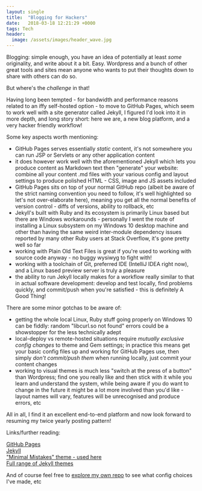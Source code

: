 ```yaml
---
layout: single
title:  "Blogging for Hackers"
date:   2018-03-18 12:21:29 +0000
tags: Tech
header:
  image: /assets/images/header_wave.jpg
---
```

Blogging: simple enough, you have an idea of potentially at least _some_ originality, and write about it a bit. Easy. Wordpress and a bunch of other great tools and sites mean anyone who wants to put their thoughts down to share with others can do so.

But where's the *challenge* in that!

Having long been tempted - for bandwidth and performance reasons related to an iffy self-hosted option - to move to GitHub Pages, which seem to work well with a site generator called Jekyll, I figured I'd look into it in more depth, and long story short: here we are, a new blog platform, and a very hacker friendly workflow!

Some key aspects worth mentioning:
- GitHub Pages serves essentially *static* content, it's not somewhere you can run JSP or Servlets or any other application content
- it does however work well with the aforementioned Jekyll which lets you produce content as Markdown text then "generate" your website: combine all your content .md files with your various config and layout settings to produce polished HTML - CSS, image and JS assets included
- GitHub Pages sits on top of your normal GitHub repo (albeit be aware of the strict naming convention you need to follow, it's well highlighted so let's not over-elaborate here), meaning you get all the normal benefits of version control - diffs of versions, ability to rollback, etc
- Jekyll's built with Ruby and its ecosystem is primarily Linux based but there are Windows workarounds - personally I went the route of installing a Linux subsystem on my Windows 10 desktop machine and other than having the same weird inter-module dependency issues reported by many other Ruby users at Stack Overflow, it's gone pretty well so far
- working with Plain Old Text Files is great if you're used to working with source code anyway - no buggy wysiwyg to fight with!
- working with a toolchain of Git, preferred IDE (IntelliJ IDEA right now), and a Linux based preview server is truly a pleasure
- the ability to run Jekyll locally makes for a workflow really similar to that in actual software development: develop and test locally, find problems quickly, and commit/push when you're satisfied - this is definitely A Good Thing!   

There are some minor gotchas to be aware of:
- getting the whole local Linux, Ruby stuff going properly on Windows 10 can be fiddly: random "libcurl.so not found" errors could be a showstopper for the less technically adept 
- local-deploy vs remote-hosted situations require _mutually exclusive config changes_ to theme and Gem settings; in practice this means get your basic config files up and working for GitHub Pages use, then simply _don't commit/push them_ when running locally, just commit your content changes 
- working to visual themes is much less "switch at the press of a button" than Wordpress; find one you really like and then stick with it while you learn and understand the system, while being aware if you do want to change in the future it might be a lot more involved than you'd like - layout names will vary, features will be unrecognised and produce errors, etc

All in all, I find it an excellent end-to-end platform and now look forward to resuming my twice yearly posting pattern!

Links/further reading:

[GitHub Pages](https://pages.github.com/)  
[Jekyll](https://jekyllrb.com/docs/github-pages/)  
["Minimal Mistakes" theme - used here](https://mmistakes.github.io/minimal-mistakes/)  
[Full range of Jekyll themes](http://jekyllthemes.org/)  

And of course feel free to [explore my own repo](https://github.com/mcconnellsoftware/mcconnellsoftware.github.io) to see what config choices I've made, etc
